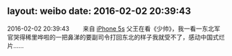 layout: weibo
date: 2016-02-02 20:39:43
---
<meta name="referrer" content="no-referrer" />

2016-02-02 20:39:43  &nbsp;&nbsp;&nbsp;&nbsp;&nbsp;&nbsp; 来自 <a href="sinaweibo://customweibosource" rel="nofollow">iPhone 5s</a>
父王在看《少帅》，我一看一东北军官哭得稀里哗啦的一把鼻涕的要副司令打回东北的样子我就受不了，感动中国式烂片…… ​​​
